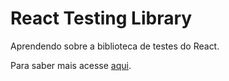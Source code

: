 # React Testing Library

Aprendendo sobre a biblioteca de testes do React.

Para saber mais acesse [aqui](https://testing-library.com/docs/react-testing-library/intro).
